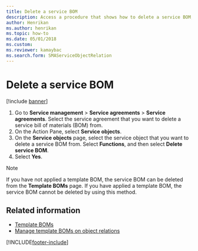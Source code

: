 ```yaml
---
title: Delete a service BOM 
description: Access a procedure that shows how to delete a service BOM, including a step-by-step process for deleting service BOMs and additional resources.
author: Henrikan
ms.author: henrikan
ms.topic: how-to
ms.date: 05/01/2018
ms.custom:
ms.reviewer: kamaybac
ms.search.form: SMAServiceObjectRelation
---
```



# Delete a service BOM

[!include [banner](../includes/banner.md)]

1. Go to **Service management** \> **Service agreements** \> **Service agreements**. Select the service agreement that you want to delete a service bill of materials (BOM) from.
1. On the Action Pane, select **Service objects**.
1. On the **Service objects** page, select the service object that you want to delete a service BOM from. Select **Functions**, and then select **Delete service BOM**.
1. Select **Yes**.

> [!NOTE]
> If you have not applied a template BOM, the service BOM can be deleted from the **Template BOMs** page. If you have applied a template BOM, the service BOM cannot be deleted by using this method.

## Related information

- [Template BOMs](template-boms.md)
- [Manage template BOMs on object relations](manage-template-boms-on-object-relations.md)

[!INCLUDE[footer-include](../../includes/footer-banner.md)]
